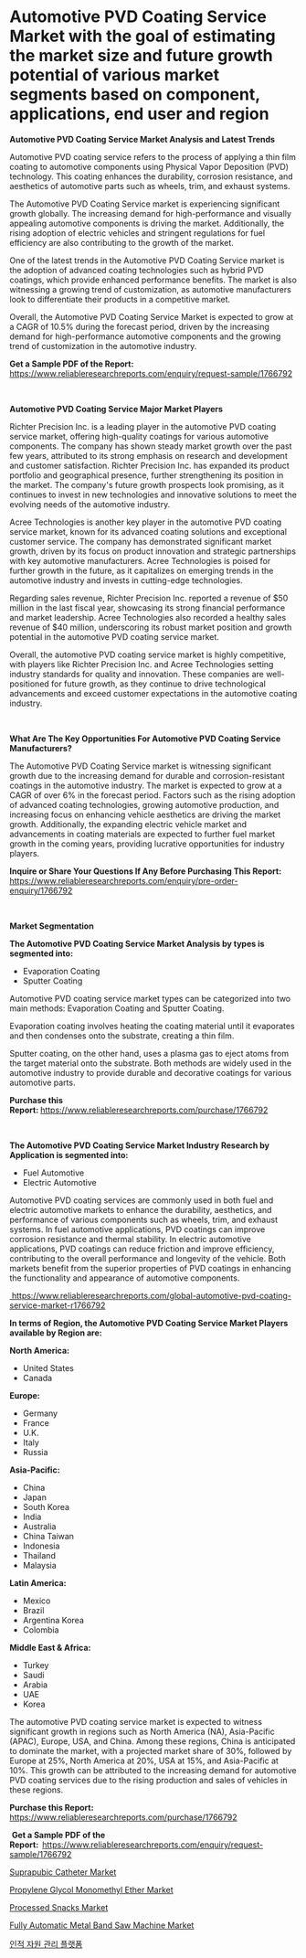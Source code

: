 <p><h1>Automotive PVD Coating Service Market with the goal of estimating the market size and future growth potential of various market segments based on component, applications, end user and region</h1></p><p><strong>Automotive PVD Coating Service Market Analysis and Latest Trends</strong></p>
<p><p>Automotive PVD coating service refers to the process of applying a thin film coating to automotive components using Physical Vapor Deposition (PVD) technology. This coating enhances the durability, corrosion resistance, and aesthetics of automotive parts such as wheels, trim, and exhaust systems.</p><p>The Automotive PVD Coating Service market is experiencing significant growth globally. The increasing demand for high-performance and visually appealing automotive components is driving the market. Additionally, the rising adoption of electric vehicles and stringent regulations for fuel efficiency are also contributing to the growth of the market.</p><p>One of the latest trends in the Automotive PVD Coating Service market is the adoption of advanced coating technologies such as hybrid PVD coatings, which provide enhanced performance benefits. The market is also witnessing a growing trend of customization, as automotive manufacturers look to differentiate their products in a competitive market.</p><p>Overall, the Automotive PVD Coating Service Market is expected to grow at a CAGR of 10.5% during the forecast period, driven by the increasing demand for high-performance automotive components and the growing trend of customization in the automotive industry.</p></p>
<p><strong>Get a Sample PDF of the Report:&nbsp;</strong> <a href="https://www.reliableresearchreports.com/enquiry/request-sample/1766792">https://www.reliableresearchreports.com/enquiry/request-sample/1766792</a></p>
<p>&nbsp;</p>
<p><strong>Automotive PVD Coating Service Major Market Players</strong></p>
<p><p>Richter Precision Inc. is a leading player in the automotive PVD coating service market, offering high-quality coatings for various automotive components. The company has shown steady market growth over the past few years, attributed to its strong emphasis on research and development and customer satisfaction. Richter Precision Inc. has expanded its product portfolio and geographical presence, further strengthening its position in the market. The company's future growth prospects look promising, as it continues to invest in new technologies and innovative solutions to meet the evolving needs of the automotive industry.</p><p>Acree Technologies is another key player in the automotive PVD coating service market, known for its advanced coating solutions and exceptional customer service. The company has demonstrated significant market growth, driven by its focus on product innovation and strategic partnerships with key automotive manufacturers. Acree Technologies is poised for further growth in the future, as it capitalizes on emerging trends in the automotive industry and invests in cutting-edge technologies.</p><p>Regarding sales revenue, Richter Precision Inc. reported a revenue of $50 million in the last fiscal year, showcasing its strong financial performance and market leadership. Acree Technologies also recorded a healthy sales revenue of $40 million, underscoring its robust market position and growth potential in the automotive PVD coating service market.</p><p>Overall, the automotive PVD coating service market is highly competitive, with players like Richter Precision Inc. and Acree Technologies setting industry standards for quality and innovation. These companies are well-positioned for future growth, as they continue to drive technological advancements and exceed customer expectations in the automotive coating industry.</p></p>
<p>&nbsp;</p>
<p><strong>What Are The Key Opportunities For Automotive PVD Coating Service Manufacturers?</strong></p>
<p><p>The Automotive PVD Coating Service market is witnessing significant growth due to the increasing demand for durable and corrosion-resistant coatings in the automotive industry. The market is expected to grow at a CAGR of over 6% in the forecast period. Factors such as the rising adoption of advanced coating technologies, growing automotive production, and increasing focus on enhancing vehicle aesthetics are driving the market growth. Additionally, the expanding electric vehicle market and advancements in coating materials are expected to further fuel market growth in the coming years, providing lucrative opportunities for industry players.</p></p>
<p><strong>Inquire or Share Your Questions If Any Before Purchasing This Report:</strong> <a href="https://www.reliableresearchreports.com/enquiry/pre-order-enquiry/1766792">https://www.reliableresearchreports.com/enquiry/pre-order-enquiry/1766792</a></p>
<p>&nbsp;</p>
<p><strong>Market Segmentation</strong></p>
<p><strong>The Automotive PVD Coating Service Market Analysis by types is segmented into:</strong></p>
<p><ul><li>Evaporation Coating</li><li>Sputter Coating</li></ul></p>
<p><p>Automotive PVD coating service market types can be categorized into two main methods: Evaporation Coating and Sputter Coating. </p><p>Evaporation coating involves heating the coating material until it evaporates and then condenses onto the substrate, creating a thin film. </p><p>Sputter coating, on the other hand, uses a plasma gas to eject atoms from the target material onto the substrate. Both methods are widely used in the automotive industry to provide durable and decorative coatings for various automotive parts.</p></p>
<p><strong>Purchase this Report:&nbsp;</strong><a href="https://www.reliableresearchreports.com/purchase/1766792">https://www.reliableresearchreports.com/purchase/1766792</a></p>
<p>&nbsp;</p>
<p><strong>The Automotive PVD Coating Service Market Industry Research by Application is segmented into:</strong></p>
<p><ul><li>Fuel Automotive</li><li>Electric Automotive</li></ul></p>
<p><p>Automotive PVD coating services are commonly used in both fuel and electric automotive markets to enhance the durability, aesthetics, and performance of various components such as wheels, trim, and exhaust systems. In fuel automotive applications, PVD coatings can improve corrosion resistance and thermal stability. In electric automotive applications, PVD coatings can reduce friction and improve efficiency, contributing to the overall performance and longevity of the vehicle. Both markets benefit from the superior properties of PVD coatings in enhancing the functionality and appearance of automotive components.</p></p>
<p><a href="https://www.reliableresearchreports.com/global-automotive-pvd-coating-service-market-r1766792">&nbsp;https://www.reliableresearchreports.com/global-automotive-pvd-coating-service-market-r1766792</a></p>
<p><strong>In terms of Region, the Automotive PVD Coating Service Market Players available by Region are:</strong></p>
<p>
    <p> <strong> North America: </strong>
        <ul>
            <li>United States</li>
            <li>Canada</li>
        </ul>
        </p> 
    <p> <strong> Europe: </strong>
        <ul>
            <li>Germany</li>
            <li>France</li>
            <li>U.K.</li>
            <li>Italy</li>
            <li>Russia</li>
        </ul>
        </p> 
    <p> <strong> Asia-Pacific: </strong>
        <ul>
            <li>China</li>
            <li>Japan</li>
            <li>South Korea</li>
            <li>India</li>
            <li>Australia</li>
            <li>China Taiwan</li>
            <li>Indonesia</li>
            <li>Thailand</li>
            <li>Malaysia</li>
        </ul>
        </p> 
    <p> <strong> Latin America: </strong>
        <ul>
            <li>Mexico</li>
            <li>Brazil</li>
            <li>Argentina Korea</li>
            <li>Colombia</li>
        </ul>
        </p> 
    <p> <strong> Middle East & Africa: </strong>
        <ul>
            <li>Turkey</li>
            <li>Saudi</li>
            <li>Arabia</li>
            <li>UAE</li>
            <li>Korea</li>
        </ul>
    </p>
    </p>
<p><p>The automotive PVD coating service market is expected to witness significant growth in regions such as North America (NA), Asia-Pacific (APAC), Europe, USA, and China. Among these regions, China is anticipated to dominate the market, with a projected market share of 30%, followed by Europe at 25%, North America at 20%, USA at 15%, and Asia-Pacific at 10%. This growth can be attributed to the increasing demand for automotive PVD coating services due to the rising production and sales of vehicles in these regions.</p></p>
<p><strong>Purchase this Report: </strong><a href="https://www.reliableresearchreports.com/purchase/1766792">https://www.reliableresearchreports.com/purchase/1766792</a></p>
<p>&nbsp;<strong>Get a Sample PDF of the Report:&nbsp;&nbsp;</strong><a href="https://www.reliableresearchreports.com/enquiry/request-sample/1766792">https://www.reliableresearchreports.com/enquiry/request-sample/1766792</a></p>
<p><strong></strong></p>
<p><p><a href="https://medium.com/@arnstrada78546/decoding-suprapubic-catheter-market-metrics-market-share-trends-and-growth-patterns-fd003b1b220e">Suprapubic Catheter Market</a></p><p><a href="https://issuu.com/reportprime-2/docs/propylene-glycol-monomethyl-ether-market-size-2030">Propylene Glycol Monomethyl Ether Market</a></p><p><a href="https://www.linkedin.com/pulse/processed-snacks-market-size-trends-complete-industry-overview-q30oc?trackingId=oS1qPocdvcGuOdDXVK9nfw%3D%3D">Processed Snacks Market</a></p><p><a href="https://github.com/fiixsa/Market-Research-Report-List-2/blob/main/fully-automatic-metal-band-saw-machine-market.md">Fully Automatic Metal Band Saw Machine Market</a></p><p><a href="https://github.com/TimmyMann6767/Market-Research-Report-List-1/blob/main/189248437852.md">인적 자원 관리 플랫폼</a></p></p>